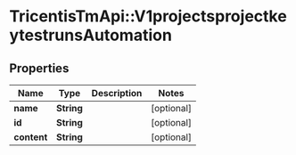 # TricentisTmApi::V1projectsprojectkeytestrunsAutomation

## Properties
Name | Type | Description | Notes
------------ | ------------- | ------------- | -------------
**name** | **String** |  | [optional] 
**id** | **String** |  | [optional] 
**content** | **String** |  | [optional] 

